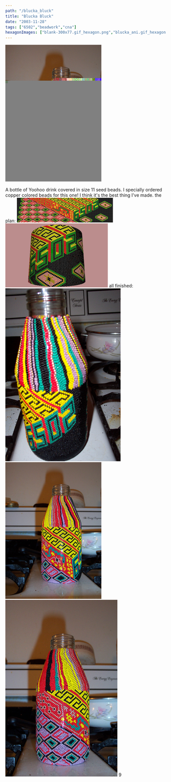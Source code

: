 ```yaml
---
path: "/blucka_bluck"
title: "Blucka Bluck"
date: "2003-11-28"
tags: ["6502","beadwork","cna"]
hexagonImages: ["blank-300x77.gif_hexagon.png","blucka_ani.gif_hexagon.png","finished_1.jpg_hexagon.jpeg","finished_2.jpg_hexagon.jpeg","finished_3.jpg_hexagon.jpeg","blank.gif_hexagon.png"]
---
```


 [![](finished_2.jpeg)](finished_2.jpeg)

A bottle of Yoohoo drink covered in size 11 seed beads. I specially ordered copper colored beads for this one! I think it's the best thing I've made. the plan: [![](blank-300x77.gif "blank")](blank.gif) [![](blucka_ani.gif "blucka_ani")](blucka_ani.gif) all finished: [![](finished_1.jpg "finished_1")](finished_1.jpg) [![](finished_2.jpg "finished_2")](finished_2.jpg) [![](finished_3.jpg "finished_3")](finished_3.jpg) 9 
  <!---
  <div class="field field-type-filefield field-field-images" xmlns="http://www.w3.org/1999/xhtml">
      
    <div class="field-items">
            <div class="field-item odd">
                    <a href="http://www.beigerecords.com/joe-old/sites/default/files/finished_2.jpeg" class="imagecache imagecache-square_thumbnail imagecache-imagelink imagecache-square_thumbnail_imagelink"><img src="http://www.beigerecords.com/joe-old/sites/default/files/imagecache/square_thumbnail/finished_2.jpeg" alt="" title="" width="300" height="300" class="imagecache imagecache-square_thumbnail"/></a>        </div>
        </div>
</div> 
A bottle of Yoohoo drink covered in size 11 seed beads.  I specially ordered copper colored beads for this one!  I think it's the best thing I've made.

the plan:
 <a href="http://www.beigerecords.com/joe/wp-content/uploads/2008/11/blank.gif" xmlns="http://www.w3.org/1999/xhtml"><img src="/joe/newdrupal/sites/default/files/images/blank-300x77.gif" alt="" title="blank" width="300" height="77" class="alignnone size-medium wp-image-50"/></a> 

 <a href="/joe/newdrupal/sites/default/files/images/blucka_ani.gif" xmlns="http://www.w3.org/1999/xhtml"><img src="/joe/newdrupal/sites/default/files/images/blucka_ani.gif" alt="" title="blucka_ani" width="320" height="200" class="alignnone size-full wp-image-51"/></a> 

all finished:
 <a href="/joe/newdrupal/sites/default/files/images/finished_1.jpg" xmlns="http://www.w3.org/1999/xhtml"><img src="/joe/newdrupal/sites/default/files/images/finished_1.jpg" alt="" title="finished_1" width="250" class="alignnone size-medium wp-image-52"/></a> <a href="/joe/newdrupal/sites/default/files/images/finished_2.jpg" xmlns="http://www.w3.org/1999/xhtml"><img src="/joe/newdrupal/sites/default/files/images/finished_2.jpg" alt="" title="finished_2" width="250" class="alignnone size-medium wp-image-53"/></a> <a href="/joe/newdrupal/sites/default/files/images/finished_3.jpg" xmlns="http://www.w3.org/1999/xhtml"><img src="/joe/newdrupal/sites/default/files/images/finished_3.jpg" alt="" title="finished_3" width="250" class="alignnone size-medium wp-image-54"/></a> 9
  --->